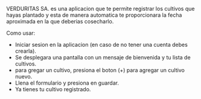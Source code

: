 VERDURITAS SA. es una aplicacion que te permite registrar los cultivos que hayas plantado y esta de manera automatica te proporcionara la fecha aproximada en la que deberias cosecharlo.

Como usar:
- Iniciar sesion en la aplicacion (en caso de no tener una cuenta debes crearla).
- Se desplegara una pantalla con un mensaje de bienvenida y tu lista de cultivos.
- para gregar un cultivo, presiona el boton (+) para agregar un cultivo nuevo.
- Llena el formulario y presiona en guardar.
- Ya tienes tu cultivo registrado.

